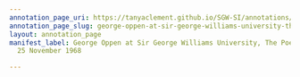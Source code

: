 ```yaml
---
annotation_page_uri: https://tanyaclement.github.io/SGW-SI/annotations/george-oppen-at-sir-george-williams-university-the-poetry-series-25-november-1968-canvas-1-unknown-.json
annotation_page_slug: george-oppen-at-sir-george-williams-university-the-poetry-series-25-november-1968-canvas-1-unknown-
layout: annotation_page
manifest_label: George Oppen at Sir George Williams University, The Poetry Series,
  25 November 1968

---
```

